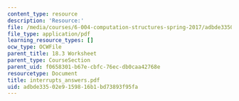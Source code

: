 ```yaml
---
content_type: resource
description: 'Resource:'
file: /media/courses/6-004-computation-structures-spring-2017/adbde33502e9159816b1bd73893f95fa_interrupts_answers.pdf
file_type: application/pdf
learning_resource_types: []
ocw_type: OCWFile
parent_title: 18.3 Worksheet
parent_type: CourseSection
parent_uid: f0658301-b67e-cbfc-76ec-db0caa42768e
resourcetype: Document
title: interrupts_answers.pdf
uid: adbde335-02e9-1598-16b1-bd73893f95fa
---
```

